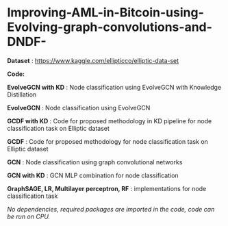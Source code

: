 # Improving-AML-in-Bitcoin-using-Evolving-graph-convolutions-and-DNDF-

**Dataset** : https://www.kaggle.com/ellipticco/elliptic-data-set

**Code:**

**EvolveGCN with KD** : Node classification using EvolveGCN with Knowledge Distillation

**EvolveGCN** : Node classification using EvolveGCN

**GCDF with KD** : Code for proposed methodology in KD pipeline for node classification task on Elliptic dataset

**GCDF** : Code for proposed methodology for node classification task on Elliptic dataset

**GCN** : Node classification using graph convolutional networks

**GCN with KD** : GCN MLP combination for node classification

**GraphSAGE, LR, Multilayer perceptron, RF** : implementations for node classification task

_No dependencies, required packages are imported in the code, code can be run on CPU._
